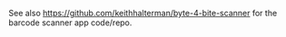 See also https://github.com/keithhalterman/byte-4-bite-scanner for the barcode scanner app code/repo.
